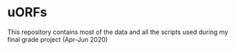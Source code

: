 # uORFs
This repository contains most of the data and all the scripts used during my final grade project (Apr-Jun 2020)
